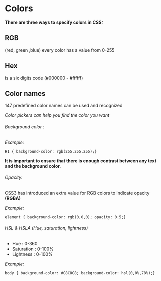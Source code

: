 # Colors

**There are three ways to specify colors in CSS:**

## RGB 

(red, green ,blue) every color has a value from 0-255

## Hex

 is a six digits code (#000000 - #ffffff)

## Color names

 147 predefined color names can be used and recognized

*Color pickers can help you find the color you want*

###### Background color :

*Example:*

`H1 { background-color: rgb(255,255,255);}`

**It is important to ensure that there is enough contrast  between any text and the background color.**

###### Opacity:

 CSS3 has introduced an extra value for RGB colors to  indicate opacity **(RGBA)**

*Example:*

`element { background-color: rgb(0,0,0); opacity: 0.5;}`

###### HSL & HSLA (Hue, saturation, lightness)

-	Hue : 0-360
-	Saturation : 0-100%
-	Lightness :  0-100%

*Example:*

`body { background-color: #C8C8C8; background-color: hsl(0,0%,78%);}` 


